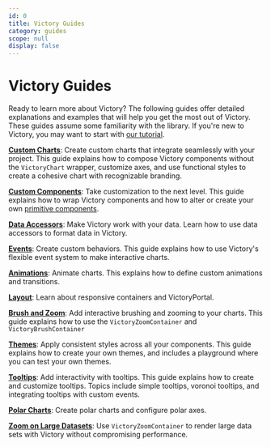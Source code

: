 ```yaml
---
id: 0
title: Victory Guides
category: guides
scope: null
display: false
---
```

# Victory Guides

Ready to learn more about Victory? The following guides offer detailed explanations and examples that will help you get the most out of Victory. These guides assume some familiarity with the library. If you're new to Victory, you may want to start with [our tutorial][].

**[Custom Charts][]**:
Create custom charts that integrate seamlessly with your project. This guide explains how to compose Victory components without the `VictoryChart` wrapper, customize axes, and use functional styles to create a cohesive chart with recognizable branding.

**[Custom Components][]**:
Take customization to the next level. This guide explains how to wrap Victory components and how to alter or create your own [primitive components][].

**[Data Accessors][]**:
Make Victory work with your data. Learn how to use data accessors to format data in Victory.

**[Events][]**:
Create custom behaviors. This guide explains how to use Victory's flexible event system to make interactive charts.

**[Animations][]**:
Animate charts. This explains how to define custom animations and transitions.

**[Layout][]**:
Learn about responsive containers and VictoryPortal.

**[Brush and Zoom][]**:
Add interactive brushing and zooming to your charts. This guide explains how to use the `VictoryZoomContainer` and `VictoryBrushContainer`

**[Themes][]**:
Apply consistent styles across all your components. This guide explains how to create your own themes, and includes a playground where you can test your own themes.

**[Tooltips][]**:
Add interactivity with tooltips. This guide explains how to create and customize tooltips. Topics include simple tooltips, voronoi tooltips, and integrating tooltips with custom events.

**[Polar Charts][]**:
Create polar charts and configure polar axes.

**[Zoom on Large Datasets][]**:
Use `VictoryZoomContainer` to render large data sets with Victory without compromising performance.


[our tutorial]: https://formidable.com/open-source/victory/docs
[Custom Components]: https://formidable.com/open-source/victory/guides/custom-components
[primitive components]: https://formidable.com/open-source/victory/docs/victory-primitives
[Data Accessors]: https://formidable.com/open-source/victory/guides/data-accessors
[Events]: https://formidable.com/open-source/victory/guides/events
[Animations]: https://formidable.com/open-source/victory/guides/animations
[Layout]: https://formidable.com/open-source/victory/guides/layout
[Custom Charts]: https://formidable.com/open-source/victory/guides/custom-charts
[Themes]: https://formidable.com/open-source/victory/guides/themes
[Tooltips]: https://formidable.com/open-source/victory/guides/tooltips
[Brush and Zoom]: https://formidable.com/open-source/victory/guides/brush-and-zoom
[Polar Charts]: https://formidable.com/open-source/victory/guides/polar-charts
[Zoom on Large Datasets]: https://formidable.com/open-source/victory/guides/zoom-large-data
